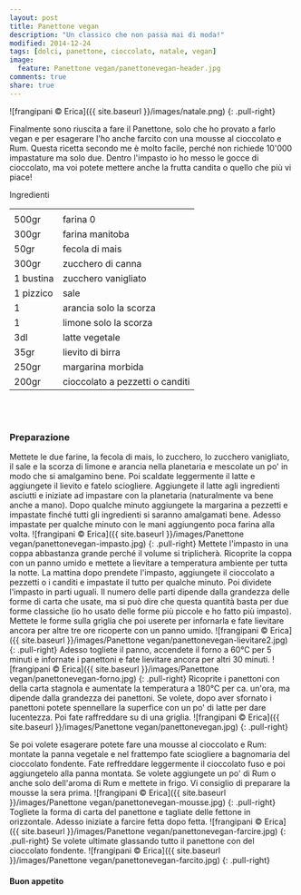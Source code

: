 ```yaml
---
layout: post
title: Panettone vegan
description: "Un classico che non passa mai di moda!"
modified: 2014-12-24
tags: [dolci, panettone, cioccolato, natale, vegan]
image:
  feature: Panettone vegan/panettonevegan-header.jpg
comments: true
share: true
---
```


![frangipani © Erica]({{ site.baseurl }}/images/natale.png)
{: .pull-right}

Finalmente sono riuscita a fare il Panettone, solo che ho provato a farlo vegan e per esagerare l'ho anche farcito con una mousse al cioccolato e Rum. Questa ricetta secondo me è molto facile, perché non richiede 10'000 impastature ma solo due. Dentro l'impasto io ho messo le gocce di cioccolato, ma voi potete mettere anche la frutta candita o quello che più vi piace!


<div class="ingredients">
  <div class="ingredients-title">Ingredienti</div>
  <table>
    <tbody>
      <tr>
        <td></td>
      </tr>
        <td>500gr</td>
        <td>farina 0</td>
      </tr>
      <tr>
        <td>300gr</td>
        <td>farina manitoba</td>
      </tr>
      <tr>
        <td>50gr</td>
        <td>fecola di mais</td>
      </tr>
      <tr>
        <td>300gr</td>
        <td>zucchero di canna</td>
      </tr>
      <tr>
        <td>1 bustina</td>
        <td>zucchero vanigliato</td>
      </tr>
      <tr>
        <td>1 pizzico</td>
        <td>sale</td>
      </tr>
      <tr>
        <td>1</td>
        <td>arancia solo la scorza</td>
      </tr>
      <tr>
        <td>1</td>
        <td>limone solo la scorza</td>
      </tr>
      <tr>
        <td>3dl</td>
        <td>latte vegetale</td>
      </tr>
      <tr>
        <td>35gr</td>
        <td>lievito di birra</td>
      </tr>
      <tr>
        <td>250gr</td>
        <td>margarina morbida</td>
      </tr>
      <tr>
        <td>200gr</td>
        <td>cioccolato a pezzetti o canditi</td>
      </tr>
    </tbody>
  </table>
  <br></br>
</div>


<h3>
  <font color="grey">
    <i class="icon-cogs"></i>
  </font> Preparazione
</h3>

Mettete le due farine, la fecola di mais, lo zucchero, lo zucchero vanigliato, il sale e la scorza di limone e arancia nella planetaria e mescolate un po' in modo che si amalgamino bene. Poi scaldate leggermente il latte e aggiungete il lievito e fatelo sciogliere. Aggiungete il latte agli ingredienti asciutti e iniziate ad impastare con la planetaria (naturalmente va bene anche a mano). Dopo qualche minuto aggiungete la margarina a pezzetti e impastate finché tutti gli ingredienti si saranno amalgamati bene. Adesso impastate per qualche minuto con le mani aggiungento poca farina alla volta.
![frangipani © Erica]({{ site.baseurl }}/images/Panettone vegan/panettonevegan-impasto.jpg)
{: .pull-right}
Mettete l'impasto in una coppa abbastanza grande perché il volume si triplicherà. Ricoprite la coppa con un panno umido e mettete a lievitare a temperatura ambiente per tutta la notte. La mattina dopo prendete l'impasto, aggiungete il cioccolato a pezzetti o i canditi e impastate il tutto per qualche minuto. Poi dividete l'impasto in parti uguali. Il numero delle parti dipende dalla grandezza delle forme di carta che usate, ma si può dire che questa quantità basta per due forme classiche (io ho usato delle forme più piccole e ho fatto più impasto). Mettete le forme sulla griglia che poi userete per infornarla e fate lievitare ancora per altre tre ore ricoperte con un panno umido.
![frangipani © Erica]({{ site.baseurl }}/images/Panettone vegan/panettonevegan-lievitare2.jpg)
{: .pull-right}
Adesso togliete il panno, accendete il forno a 60°C per 5 minuti e infornate i panettoni e fate lievitare ancora per altri 30 minuti.
![frangipani © Erica]({{ site.baseurl }}/images/Panettone vegan/panettonevegan-forno.jpg)
{: .pull-right}
Ricoprite i panettoni con della carta stagnola e aumentate la temperatura a 180°C per ca. un'ora, ma dipende dalla grandezza dei panettoni. Se volete, dopo aver sfornato i panettoni potete spennellare la superfice con un po' di latte per dare lucentezza. Poi fate raffreddare su di una griglia.
![frangipani © Erica]({{ site.baseurl }}/images/Panettone vegan/panettonevegan.jpg)
{: .pull-right}

Se poi volete esagerare potete fare una mousse al cioccolato e Rum: montate la panna vegetale e nel frattempo fate sciogliere a bagnomaria del cioccolato fondente. Fate reffreddare leggermente il cioccolato fuso e poi aggiungetelo alla panna montata. Se volete aggiungete un po' di Rum o anche solo dell'aroma di Rum e mettete in frigo. Vi consiglio di preparare la mousse la sera prima.
![frangipani © Erica]({{ site.baseurl }}/images/Panettone vegan/panettonevegan-mousse.jpg)
{: .pull-right}
Togliete la forma di carta del panettone e tagliate delle fettone in orizzontale. Adesso iniziate a farcire fetta dopo fetta.
![frangipani © Erica]({{ site.baseurl }}/images/Panettone vegan/panettonevegan-farcire.jpg)
{: .pull-right}
Se volete ultimate glassando tutto il panettone con del cioccolato fondente.
![frangipani © Erica]({{ site.baseurl }}/images/Panettone vegan/panettonevegan-farcito.jpg)
{: .pull-right}

<h4>Buon appetito
  <font color="red">
    <i class="icon-smile"></i>
  </font>
</h4>
